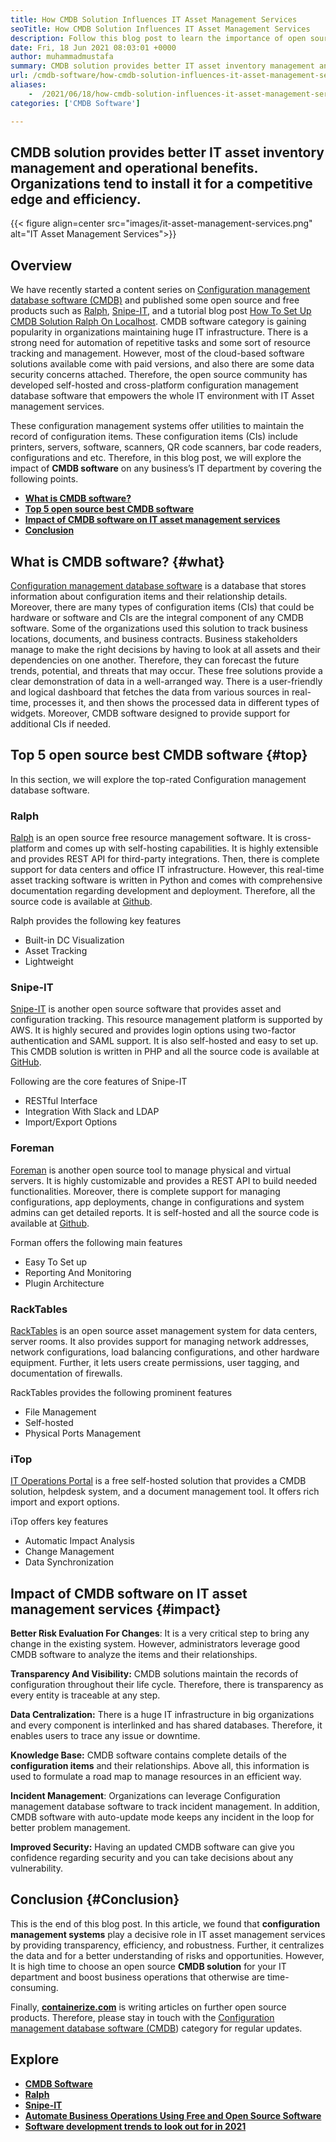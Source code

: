 ```yaml
---
title: How CMDB Solution Influences IT Asset Management Services
seoTitle: How CMDB Solution Influences IT Asset Management Services
description: Follow this blog post to learn the importance of open source IT asset management services and free CMDB software in managing numerous configuration items.
date: Fri, 18 Jun 2021 08:03:01 +0000
author: muhammadmustafa
summary: CMDB solution provides better IT asset inventory management and operational benefits. Organizations tend to install it for a competitive edge and efficiency.
url: /cmdb-software/how-cmdb-solution-influences-it-asset-management-services/
aliases: 
    -  /2021/06/18/how-cmdb-solution-influences-it-asset-management-services/
categories: ['CMDB Software']

---
```

## CMDB solution provides better IT asset inventory management and operational benefits. Organizations tend to install it for a competitive edge and efficiency.

{{< figure align=center src="images/it-asset-management-services.png" alt="IT Asset Management Services">}}  

## **Overview**

We have recently started a content series on [Configuration management database software (CMDB)][1] and published some open source and free products such as [Ralph][2], [Snipe-IT][3], and a tutorial blog post [How To Set Up CMDB Solution Ralph On Localhost][4]. CMDB software category is gaining popularity in organizations maintaining huge IT infrastructure. There is a strong need for automation of repetitive tasks and some sort of resource tracking and management. However, most of the cloud-based software solutions available come with paid versions, and also there are some data security concerns attached. Therefore, the open source community has developed self-hosted and cross-platform configuration management database software that empowers the whole IT environment with IT Asset management services. 

These configuration management systems offer utilities to maintain the record of configuration items. These configuration items (CIs) include printers, servers, software, scanners, QR code scanners, bar code readers, configurations and etc. Therefore, in this blog post, we will explore the impact of **CMDB software** on any business’s IT department by covering the following points.

  * **[What is CMDB software?][5]**
  * **[Top 5 open source best CMDB software][6]**
  * [**Impact of CMDB software on IT asset management services**][7]
  * **[Conclusion][8]** 

## **What is CMDB software?** {#what}

[Configuration management database software][1] is a database that stores information about configuration items and their relationship details. Moreover, there are many types of configuration items (CIs) that could be hardware or software and CIs are the integral component of any CMDB software. Some of the organizations used this solution to track business locations, documents, and business contracts. Business stakeholders manage to make the right decisions by having to look at all assets and their dependencies on one another. Therefore, they can forecast the future trends, potential, and threats that may occur. These free solutions provide a clear demonstration of data in a well-arranged way. There is a user-friendly and logical dashboard that fetches the data from various sources in real-time, processes it, and then shows the processed data in different types of widgets. Moreover, CMDB software designed to provide support for additional CIs if needed. 

## **Top 5 open source best CMDB software** {#top}

In this section, we will explore the top-rated Configuration management database software. 

### Ralph

[Ralph][2] is an open source free resource management software. It is cross-platform and comes up with self-hosting capabilities. It is highly extensible and provides REST API for third-party integrations. Then, there is complete support for data centers and office IT infrastructure. However, this real-time asset tracking software is written in Python and comes with comprehensive documentation regarding development and deployment. Therefore, all the source code is available at [Github][9].

Ralph provides the following key features

  * Built-in DC Visualization
  * Asset Tracking
  * Lightweight

### Snipe-IT

[Snipe-IT][3] is another open source software that provides asset and configuration tracking. This resource management platform is supported by AWS. It is highly secured and provides login options using two-factor authentication and SAML support. It is also self-hosted and easy to set up. This CMDB solution is written in PHP and all the source code is available at [GitHub][10]. 

Following are the core features of Snipe-IT

  * RESTful Interface 
  * Integration With Slack and LDAP
  * Import/Export Options

### Foreman

[Foreman][11] is another open source tool to manage physical and virtual servers. It is highly customizable and provides a REST API to build needed functionalities. Moreover, there is complete support for managing configurations, app deployments, change in configurations and system admins can get detailed reports. It is self-hosted and all the source code is available at [Github][12].

Forman offers the following main features

  * Easy To Set up
  * Reporting And Monitoring
  * Plugin Architecture

### RackTables

[RackTables][13] is an open source asset management system for data centers, server rooms. It also provides support for managing network addresses, network configurations, load balancing configurations, and other hardware equipment. Further, it lets users create permissions, user tagging, and documentation of firewalls.

RackTables provides the following prominent features

  * File Management 
  * Self-hosted 
  * Physical Ports Management 

### iTop

[IT Operations Portal][14] is a free self-hosted solution that provides a CMDB solution, helpdesk system, and a document management tool. It offers rich import and export options.

iTop offers key features

  * Automatic Impact Analysis
  * Change Management
  * Data Synchronization

## Impact of CMDB software on [][15]IT asset management services {#impact}

**Better Risk Evaluation For Changes**: It is a very critical step to bring any change in the existing system. However, administrators leverage good CMDB software to analyze the items and their relationships.

**Transparency And Visibility:** CMDB solutions maintain the records of configuration throughout their life cycle. Therefore, there is transparency as every entity is traceable at any step. 

**Data Centralization:** There is a huge IT infrastructure in big organizations and every component is interlinked and has shared databases. Therefore, it enables users to trace any issue or downtime. 

**Knowledge Base:** CMDB software contains complete details of the **configuration items** and their relationships. Above all, this information is used to formulate a road map to manage resources in an efficient way.

**Incident Management**: Organizations can leverage Configuration management database software to track incident management. In addition, CMDB software with auto-update mode keeps any incident in the loop for better problem management.

**Improved Security:** Having an updated CMDB software can give you confidence regarding security and you can take decisions about any vulnerability. 

## **Conclusion** {#Conclusion}

This is the end of this blog post. In this article, we found that **configuration management systems** play a decisive role in IT asset management services by providing transparency, efficiency, and robustness. Further, it centralizes the data and for a better understanding of risks and opportunities. However, It is high time to choose an open source **CMDB solution** for your IT department and boost business operations that otherwise are time-consuming. 

Finally, [**containerize.com**][16] is writing articles on further open source products. Therefore, please stay in touch with the [][17][Configuration management database software (CMDB][1]) category for regular updates.

## Explore

  * **[CMDB Software][1]**
  * **[Ralph][2]**
  * [**Snipe-IT**][3]
  * [**Automate Business Operations Using Free and Open Source Software**][18]
  * **[Software development trends to look out for in 2021][19]**

 [1]: https://products.containerize.com/cmdb-software/
 [2]: https://products.containerize.com/cmdb-software/ralph/
 [3]: https://products.containerize.com/cmdb-software/snipe-it/
 [4]: https://blog.containerize.com/2021/06/11/how-to-set-up-cmdb-solution-ralph-on-localhost/
 [5]: #what
 [6]: #top
 [7]: #impact
 [8]: #Conclusion
 [9]: https://github.com/allegro/ralph
 [10]: https://github.com/snipe/snipe-it
 [11]: https://theforeman.org/
 [12]: https://github.com/theforeman/foreman
 [13]: https://www.racktables.org/
 [14]: https://www.combodo.com/itop
 [15]: https://blog.containerize.com/wp-admin/post.php?post=5864&action=edit#app
 [16]: https://www.containerize.com/
 [17]: https://products.containerize.com/single-sign-on/
 [18]: https://blog.containerize.com/2020/08/27/automate-business-operations-using-open-source-software/
 [19]: https://blog.containerize.com/2021/04/09/software-development-trends-to-look-out-for-in-2021/
